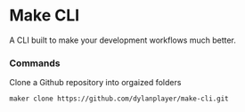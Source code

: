 # Make CLI
A CLI built to make your development workflows much better.

### Commands

Clone a Github repository into orgaized folders
```bash
maker clone https://github.com/dylanplayer/make-cli.git
```
